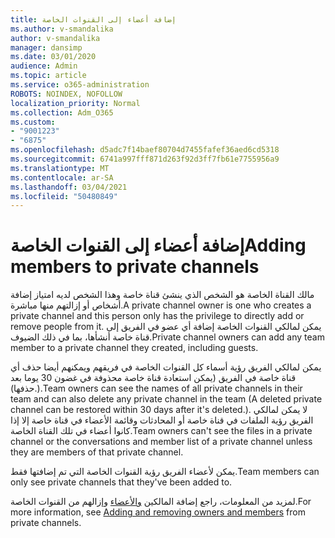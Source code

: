 ```yaml
---
title: إضافة أعضاء إلى القنوات الخاصة
ms.author: v-smandalika
author: v-smandalika
manager: dansimp
ms.date: 03/01/2020
audience: Admin
ms.topic: article
ms.service: o365-administration
ROBOTS: NOINDEX, NOFOLLOW
localization_priority: Normal
ms.collection: Adm_O365
ms.custom:
- "9001223"
- "6875"
ms.openlocfilehash: d5adc7f14baef80704d7455fafef36aed6cd5318
ms.sourcegitcommit: 6741a997fff871d263f92d3ff7fb61e7755956a9
ms.translationtype: MT
ms.contentlocale: ar-SA
ms.lasthandoff: 03/04/2021
ms.locfileid: "50480849"
---
```

# <a name="adding-members-to-private-channels"></a><span data-ttu-id="9240a-102">إضافة أعضاء إلى القنوات الخاصة</span><span class="sxs-lookup"><span data-stu-id="9240a-102">Adding members to private channels</span></span>

<span data-ttu-id="9240a-103">مالك القناة الخاصة هو الشخص الذي ينشئ قناة خاصة وهذا الشخص لديه امتياز إضافة أشخاص أو إزالتهم منها مباشرة.</span><span class="sxs-lookup"><span data-stu-id="9240a-103">A private channel owner is one who creates a private channel and this person only has the privilege to directly add or remove people from it.</span></span> <span data-ttu-id="9240a-104">يمكن لمالكي القنوات الخاصة إضافة أي عضو في الفريق إلى قناة خاصة أنشأها، بما في ذلك الضيوف.</span><span class="sxs-lookup"><span data-stu-id="9240a-104">Private channel owners can add any team member to a private channel they created, including guests.</span></span>

<span data-ttu-id="9240a-105">يمكن لمالكي الفريق رؤية أسماء كل القنوات الخاصة في فريقهم ويمكنهم أيضا حذف أي قناة خاصة في الفريق (يمكن استعادة قناة خاصة محذوفة في غضون 30 يوما بعد حذفها).).</span><span class="sxs-lookup"><span data-stu-id="9240a-105">Team owners can see the names of all private channels in their team and can also delete any private channel in the team (A deleted private channel can be restored within 30 days after it's deleted.).</span></span> <span data-ttu-id="9240a-106">لا يمكن لمالكي الفريق رؤية الملفات في قناة خاصة أو المحادثات وقائمة الأعضاء في قناة خاصة إلا إذا كانوا أعضاء في تلك القناة الخاصة.</span><span class="sxs-lookup"><span data-stu-id="9240a-106">Team owners can't see the files in a private channel or the conversations and member list of a private channel unless they are members of that private channel.</span></span>

<span data-ttu-id="9240a-107">يمكن لأعضاء الفريق رؤية القنوات الخاصة التي تم إضافتها فقط.</span><span class="sxs-lookup"><span data-stu-id="9240a-107">Team members can only see private channels that they've been added to.</span></span>

<span data-ttu-id="9240a-108">لمزيد من المعلومات، راجع إضافة المالكين [والأعضاء](https://docs.microsoft.com/MicrosoftTeams/private-channels#adding-and-removing-owners-and-members) وإزالهم من القنوات الخاصة.</span><span class="sxs-lookup"><span data-stu-id="9240a-108">For more information, see [Adding and removing owners and members](https://docs.microsoft.com/MicrosoftTeams/private-channels#adding-and-removing-owners-and-members) from private channels.</span></span>
